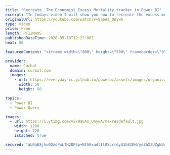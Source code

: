 ```yaml
---
title: "Recreate  The Economist Excess Mortality tracker in Power BI"
excerpt: "In todays video I will show you how to recreate the excess mortality tracker using their data source: The economist excess deaths tracker: https://github.com/TheEconomist/covid-19-excess-deaths-tracker  Get covid data:  https://www.youtube.com/watch?v=4vfAz7XDuH0  Tutorial on functions: https://www.youtube.com/watch?v=Ar_fV_oXSNs"
originalUrl: https://youtube.com/watch?v=9a6As_OnywA
type: video
price: Free
length: PT12M49S
publishedDateTime: 2020-05-18T12:22:06Z
heat: 50

featuredContent: "<iframe width=\"800\" height=\"500\" frameborder=\"0\" src=\"https://www.youtube.com/embed/9a6As_OnywA\" allow=\"accelerometer; autoplay; encrypted-media; gyroscope; picture-in-picture\" allowfullscreen></iframe>"

provider:
  name: Curbal
  domain: curbal.com
  images:
    - url: https://everyday-cc.github.io/powerbi/assets/images/organizations/curbal.com-50x50.jpg
      width: 50
      height: 50

topics:
  - Power BI
  - Power Query

images:
  - url: https://i.ytimg.com/vi/9a6As_OnywA/maxresdefault.jpg
    width: 1280
    height: 720
    isCached: true

secured: "aLRaE8jhu0DzdPwLTH2DP5p+NfG0xudtIl0YLrrdyU3bSIRH/yeZhX3UZgNUdndY5pnhzO3cGHMba7Mft0CKzr+dm1Sf7aeI0wBkGIGAdd9I81FalssE+POPFuh0eoX94h+6eCrm50UkL6E1k2NvE4jYGOKLFLO5SjHNuo7FfzcIycesYU2l7Os0fCIYVAjVpPibH31hX26q2UQhbty2J3XuD24t1bNjB8YuK4Z6n/q6XZF0pNgwRgRTft+TuTF+kD4tqJ+l6G7NBq3FfPeRw3mKCU9jG/o0XBaZsqy5DD2puJE2kquVq6OtHdw2/KqTaBCLmgrd6xEpmAIY86thwCMZNUNJXjM9IHt4tsEQzVs6PVSLwQIvdx2FctUTrAxs+Dd3l1gLMTvU/JMbCQOkLSeRjg1f9bb1QdNPcWiQDII=;OAerjt40xItkhvmkbW5nWQ=="
---
```


